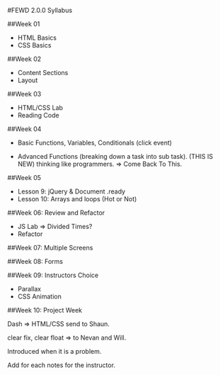 #FEWD 2.0.0 Syllabus

##Week 01
*	HTML Basics
*	CSS Basics

##Week 02
*	Content Sections
*	Layout

##Week 03
*	HTML/CSS Lab
*	Reading Code

##Week 04
*	Basic Functions, Variables, Conditionals (click event)

*	Advanced Functions (breaking down a task into sub task). (THIS IS NEW) thinking like programmers. => Come Back To This.


##Week 05
*	Lesson 9: jQuery & Document .ready
*	Lesson 10: Arrays and  loops (Hot or Not)


##Week 06: Review and Refactor
*	JS Lab => Divided Times?
*	Refactor 


##Week 07: Multiple Screens

##Week 08: Forms

##Week 09: Instructors Choice
*	Parallax
*	CSS Animation

##Week 10: Project Week

Dash => HTML/CSS send to Shaun.

clear fix, clear float => to Nevan and Will.

Introduced when it is a problem.


Add for each notes for the instructor.
